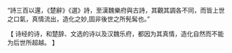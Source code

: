 “詩三百以還，《楚辭》《選》詩，至漢魏樂府與古詩，其觀其調各不同，而皆上世之口氣，真情流出，造化之妙,固非後世之所髡髯也。”

【
诗经的诗，和楚辞、文选的诗以及汉魏乐府，都因为其真情，造化自然而不能为后世所超越。
】
